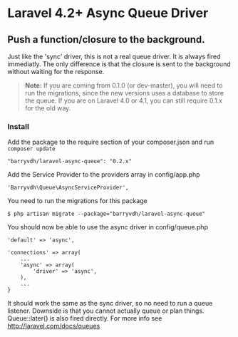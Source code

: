 # Laravel 4.2+ Async Queue Driver
## Push a function/closure to the background.

Just like the 'sync' driver, this is not a real queue driver. It is always fired immediatly.
The only difference is that the closure is sent to the background without waiting for the response.

> **Note:** If you are coming from 0.1.0 (or dev-master), you will need to run the migrations, since the new versions uses a database to store the queue.
> If you are on Laravel 4.0 or 4.1, you can still require 0.1.x for the old way.

### Install
Add the package to the require section of your composer.json and run `composer update`

    "barryvdh/laravel-async-queue": "0.2.x"

Add the Service Provider to the providers array in config/app.php

    'Barryvdh\Queue\AsyncServiceProvider',
    
You need to run the migrations for this package

    $ php artisan migrate --package="barryvdh/laravel-async-queue"

You should now be able to use the async driver in config/queue.php

    'default' => 'async',
    
    'connections' => array(
        ...
        'async' => array(
            'driver' => 'async',
        ),
        ...
    }

It should work the same as the sync driver, so no need to run a queue listener. Downside is that you cannot actually queue or plan things.
Queue::later() is also fired directly.
For more info see http://laravel.com/docs/queues


